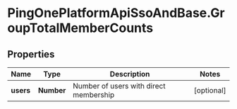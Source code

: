 # PingOnePlatformApiSsoAndBase.GroupTotalMemberCounts

## Properties

Name | Type | Description | Notes
------------ | ------------- | ------------- | -------------
**users** | **Number** | Number of users with direct membership | [optional] 


